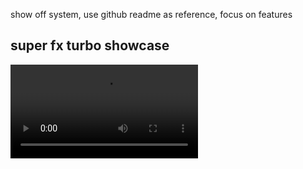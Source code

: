 show off system, use github readme as reference, focus on features

## super fx turbo showcase
![type:video](videos/snes-fx-turbo.mp4)
